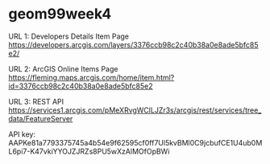 # geom99week4

URL 1: Developers Details Item Page https://developers.arcgis.com/layers/3376ccb98c2c40b38a0e8ade5bfc85e2/

URL 2: ArcGIS Online Items Page https://fleming.maps.arcgis.com/home/item.html?id=3376ccb98c2c40b38a0e8ade5bfc85e2

URL 3: REST API https://services1.arcgis.com/pMeXRvgWClLJZr3s/arcgis/rest/services/tree_data/FeatureServer

API key: AAPKe81a7793375745a4b54e9f62595cf0ff7Ul5kvBMl0C9jcbufCE1U4ub0ML6pi7-K47vkiYYOJZJRZs8PU5wXzAlMOfOpBWi
